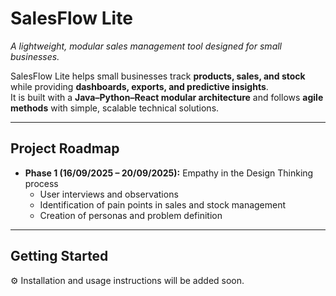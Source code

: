 # SalesFlow Lite  

*A lightweight, modular sales management tool designed for small businesses.*  

SalesFlow Lite helps small businesses track **products, sales, and stock** while providing **dashboards, exports, and predictive insights**.  
It is built with a **Java–Python–React modular architecture** and follows **agile methods** with simple, scalable technical solutions.  

---

## Project Roadmap  

- **Phase 1 (16/09/2025 – 20/09/2025):** Empathy in the Design Thinking process  
  - User interviews and observations  
  - Identification of pain points in sales and stock management  
  - Creation of personas and problem definition  

---

## Getting Started  

⚙️ Installation and usage instructions will be added soon.  

